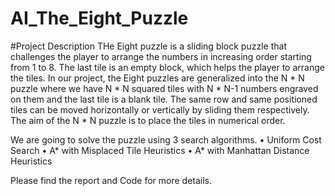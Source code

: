 # AI_The_Eight_Puzzle
#Project Description
THe Eight puzzle is a sliding block puzzle that challenges the player to arrange the numbers in increasing order starting from 1 to 8. The last tile is an empty block, which helps the player to arrange the tiles. In our project, the Eight puzzles are generalized into the N * N puzzle where we have N * N squared tiles with N * N-1 numbers engraved on them and the last tile is a blank tile. The same row and same positioned tiles can be moved horizontally or vertically by sliding them respectively. The aim of the N * N puzzle is to place the tiles in numerical order.

We are going to solve the puzzle using 3 search algorithms.
• Uniform Cost Search
• A* with Misplaced Tile Heuristics
• A* with Manhattan Distance Heuristics

Please find the report and Code for more details.
